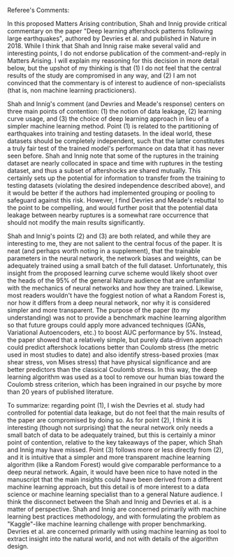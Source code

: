 Referee's Comments:

In this proposed Matters Arising contribution, Shah and Innig provide critical commentary on the paper "Deep learning aftershock patterns following large earthquakes", authored by Devries et al. and published in Nature in 2018. While I think that Shah and Innig raise make several valid and interesting points, I do not endorse publication of the comment-and-reply in Matters Arising. I will explain my reasoning for this decision in more detail below, but the upshot of my thinking is that (1) I do not feel that the central results of the study are compromised in any way, and (2) I am not convinced that the commentary is of interest to audience of non-specialists (that is, non machine learning practicioners).

Shah and Innig's comment (and Devries and Meade's response) centers on three main points of contention: (1) the notion of data leakage, (2) learning curve usage, and (3) the choice of deep learning approach in lieu of a simpler machine learning method. Point (1) is related to the partitioning of earthquakes into training and testing datasets. In the ideal world, these datasets should be completely independent, such that the latter constitutes a truly fair test of the trained model's performance on data that it has never seen before. Shah and Innig note that some of the ruptures in the training dataset are nearly collocated in space and time with ruptures in the testing dataset, and thus a subset of aftershocks are shared mutually. This certainly sets up the potential for information to transfer from the training to testing datasets (violating the desired independence described above), and it would be better if the authors had implemented grouping or pooling to safeguard
against this risk. However, I find Devries and Meade's rebuttal to the point to be compelling, and would further posit that the potential data leakage between nearby ruptures is a somewhat rare occurrence that should not modify the main results significantly.

Shah and Innig's points (2) and (3) are both related, and while they are interesting to me, they are not salient to the central focus of the paper. It is neat (and perhaps worth noting in a supplement), that the trainable parameters in the neural network, the network biases and weights, can be adequately trained using a small batch of the full dataset. Unfortunately, this insight from the proposed learning curve scheme would likely shoot over the heads of the 95% of the general Nature audience that are unfamiliar with the mechanics of neural networks and how they are trained. Likewise, most readers wouldn't have the foggiest notion of what a Random Forest is, nor how it differs from a deep neural network, nor why it is considered simpler and more transparent. The purpose of the paper (to my understanding) was not to provide a benchmark machine learning algorithm so that future groups could apply more advanced techniques (GANs, Variational Autoencoders, etc.) to boost AUC
performance by 5%. Instead, the paper showed that a relatively simple, but purely data-driven approach could predict aftershock locations better than Coulomb stress (the metric used in most studies to date) and also identify stress-based proxies (max shear stress, von Mises stress) that have physical significance and are better predictors than the classical Coulomb stress. In this way, the deep learning algorithm was used as a tool to remove our human bias toward the Coulomb stress criterion, which has been ingrained in our psyche by more than 20 years of published literature.

To summarize: regarding point (1), I wish the Devries et al. study had controlled for potential data leakage, but do not feel that the main results of the paper are compromised by doing so. As for point (2), I think it is interesting (though not surprising) that the neural network only needs a small batch of data to be adequately trained, but this is certainly a minor point of contention, relative to the key takeaways of the paper, which Shah and Innig may have missed. Point (3) follows more or less directly from (2), and it is intuitive that a simpler and more transparent machine learning algorithm (like a Random Forest) would give comparable performance to a deep neural network. Again, it would have been nice to have noted in the manuscript that the main insights could have been derived from a different machine learning approach, but this detail is of more interest to a data science or machine learning specialist than to a general Nature audience. I think the disconnect between the Shah and Innig and Devries et al. is a matter of perspective. Shah and Innig are concerned primarily with machine learning best practices methodology, and with formulating the problem as "Kaggle"-like machine learning challenge with proper benchmarking. Devries et al. are concerned primarily with using machine learning as tool to extract insight into the natural world, and not with details of the algorithm design.
